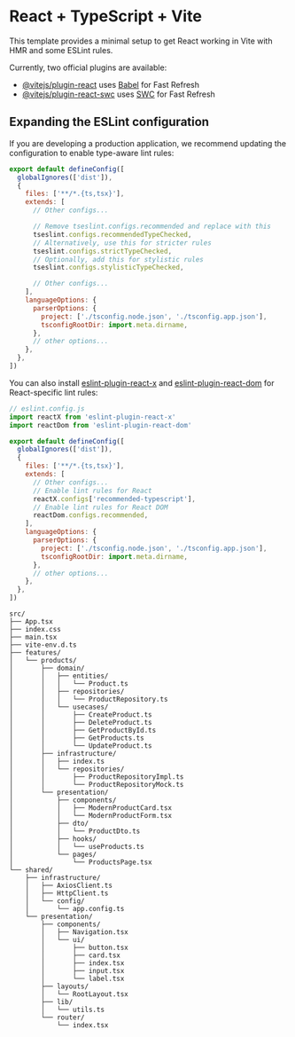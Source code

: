 # React + TypeScript + Vite

This template provides a minimal setup to get React working in Vite with HMR and some ESLint rules.

Currently, two official plugins are available:

- [@vitejs/plugin-react](https://github.com/vitejs/vite-plugin-react/blob/main/packages/plugin-react) uses [Babel](https://babeljs.io/) for Fast Refresh
- [@vitejs/plugin-react-swc](https://github.com/vitejs/vite-plugin-react/blob/main/packages/plugin-react-swc) uses [SWC](https://swc.rs/) for Fast Refresh

## Expanding the ESLint configuration

If you are developing a production application, we recommend updating the configuration to enable type-aware lint rules:

```js
export default defineConfig([
  globalIgnores(['dist']),
  {
    files: ['**/*.{ts,tsx}'],
    extends: [
      // Other configs...

      // Remove tseslint.configs.recommended and replace with this
      tseslint.configs.recommendedTypeChecked,
      // Alternatively, use this for stricter rules
      tseslint.configs.strictTypeChecked,
      // Optionally, add this for stylistic rules
      tseslint.configs.stylisticTypeChecked,

      // Other configs...
    ],
    languageOptions: {
      parserOptions: {
        project: ['./tsconfig.node.json', './tsconfig.app.json'],
        tsconfigRootDir: import.meta.dirname,
      },
      // other options...
    },
  },
])
```

You can also install [eslint-plugin-react-x](https://github.com/Rel1cx/eslint-react/tree/main/packages/plugins/eslint-plugin-react-x) and [eslint-plugin-react-dom](https://github.com/Rel1cx/eslint-react/tree/main/packages/plugins/eslint-plugin-react-dom) for React-specific lint rules:

```js
// eslint.config.js
import reactX from 'eslint-plugin-react-x'
import reactDom from 'eslint-plugin-react-dom'

export default defineConfig([
  globalIgnores(['dist']),
  {
    files: ['**/*.{ts,tsx}'],
    extends: [
      // Other configs...
      // Enable lint rules for React
      reactX.configs['recommended-typescript'],
      // Enable lint rules for React DOM
      reactDom.configs.recommended,
    ],
    languageOptions: {
      parserOptions: {
        project: ['./tsconfig.node.json', './tsconfig.app.json'],
        tsconfigRootDir: import.meta.dirname,
      },
      // other options...
    },
  },
])
```

```text
src/
├── App.tsx
├── index.css
├── main.tsx
├── vite-env.d.ts
├── features/
│   └── products/
│       ├── domain/
│       │   ├── entities/
│       │   │   └── Product.ts
│       │   ├── repositories/
│       │   │   └── ProductRepository.ts
│       │   └── usecases/
│       │       ├── CreateProduct.ts
│       │       ├── DeleteProduct.ts
│       │       ├── GetProductById.ts
│       │       ├── GetProducts.ts
│       │       └── UpdateProduct.ts
│       ├── infrastructure/
│       │   ├── index.ts
│       │   └── repositories/
│       │       ├── ProductRepositoryImpl.ts
│       │       └── ProductRepositoryMock.ts
│       └── presentation/
│           ├── components/
│           │   ├── ModernProductCard.tsx
│           │   └── ModernProductForm.tsx
│           ├── dto/
│           │   └── ProductDto.ts
│           ├── hooks/
│           │   └── useProducts.ts
│           └── pages/
│               └── ProductsPage.tsx
└── shared/
    ├── infrastructure/
    │   ├── AxiosClient.ts
    │   ├── HttpClient.ts
    │   └── config/
    │       └── app.config.ts
    └── presentation/
        ├── components/
        │   ├── Navigation.tsx
        │   └── ui/
        │       ├── button.tsx
        │       ├── card.tsx
        │       ├── index.tsx
        │       ├── input.tsx
        │       └── label.tsx
        ├── layouts/
        │   └── RootLayout.tsx
        ├── lib/
        │   └── utils.ts
        └── router/
            └── index.tsx
```
